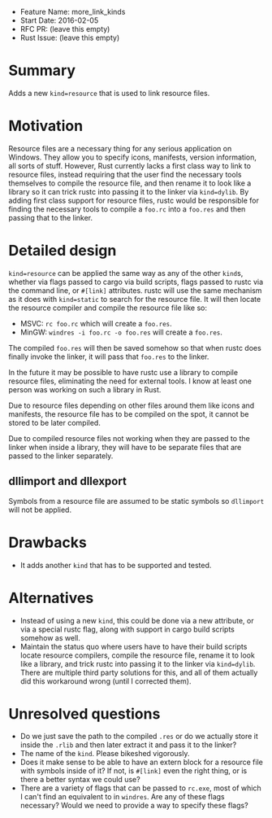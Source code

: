 - Feature Name: more_link_kinds
- Start Date: 2016-02-05
- RFC PR: (leave this empty)
- Rust Issue: (leave this empty)

# Summary
[summary]: #summary


Adds a new `kind=resource` that is used to link resource files.

# Motivation
[motivation]: #motivation

Resource files are a necessary thing for any serious application on Windows. They allow you to specify icons, manifests, version information, all sorts of stuff. However, Rust currently lacks a first class way to link to resource files, instead requiring that the user find the necessary tools themselves to compile the resource file, and then rename it to look like a library so it can trick rustc into passing it to the linker via `kind=dylib`. By adding first class support for resource files, rustc would be responsible for finding the necessary tools to compile a `foo.rc` into a `foo.res` and then passing that to the linker.

# Detailed design
[design]: #detailed-design

`kind=resource` can be applied the same way as any of the other `kind`s, whether via flags passed to cargo via build scripts, flags passed to rustc via the command line, or `#[link]` attributes. rustc will use the same mechanism as it does with `kind=static` to search for the resource file. It will then locate the resource compiler and compile the resource file like so:

* MSVC: `rc foo.rc` which will create a `foo.res`.
* MinGW: `windres -i foo.rc -o foo.res` will create a `foo.res`.

The compiled `foo.res` will then be saved somehow so that when rustc does finally invoke the linker, it will pass that `foo.res` to the linker.

In the future it may be possible to have rustc use a library to compile resource files, eliminating the need for external tools. I know at least one person was working on such a library in Rust.

Due to resource files depending on other files around them like icons and manifests, the resource file has to be compiled on the spot, it cannot be stored to be later compiled.

Due to compiled resource files not working when they are passed to the linker when inside a library, they will have to be separate files that are passed to the linker separately.

## dllimport and dllexport

Symbols from a resource file are assumed to be static symbols so `dllimport` will not be applied.

# Drawbacks
[drawbacks]: #drawbacks

* It adds another `kind` that has to be supported and tested.

# Alternatives
[alternatives]: #alternatives

* Instead of using a new `kind`, this could be done via a new attribute, or via a special rustc flag, along with support in cargo build scripts somehow as well.
* Maintain the status quo where users have to have their build scripts locate resource compilers, compile the resource file, rename it to look like a library, and trick rustc into passing it to the linker via `kind=dylib`. There are multiple third party solutions for this, and all of them actually did this workaround wrong (until I corrected them).

# Unresolved questions
[unresolved]: #unresolved-questions

* Do we just save the path to the compiled `.res` or do we actually store it inside the `.rlib` and then later extract it and pass it to the linker?
* The name of the `kind`. Please bikeshed vigorously.
* Does it make sense to be able to have an extern block for a resource file with symbols inside of it? If not, is `#[link]` even the right thing, or is there a better syntax we could use?
* There are a variety of flags that can be passed to `rc.exe`, most of which I can't find an equivalent to in `windres`. Are any of these flags necessary? Would we need to provide a way to specify these flags?

